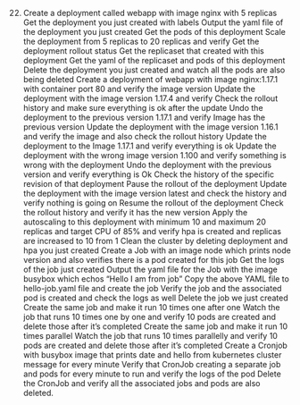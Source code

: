

22. Create a deployment called webapp with image nginx with 5 replicas
Get the deployment you just created with labels
Output the yaml file of the deployment you just created
Get the pods of this deployment
Scale the deployment from 5 replicas to 20 replicas and verify
Get the deployment rollout status
Get the replicaset that created with this deployment
Get the yaml of the replicaset and pods of this deployment
Delete the deployment you just created and watch all the pods are also being deleted
Create a deployment of webapp with image nginx:1.17.1 with container port 80 and verify the image version
Update the deployment with the image version 1.17.4 and verify
Check the rollout history and make sure everything is ok after the update
Undo the deployment to the previous version 1.17.1 and verify Image has the previous version
Update the deployment with the image version 1.16.1 and verify the image and also check the rollout history
Update the deployment to the Image 1.17.1 and verify everything is ok
Update the deployment with the wrong image version 1.100 and verify something is wrong with the deployment
Undo the deployment with the previous version and verify everything is Ok
Check the history of the specific revision of that deployment
Pause the rollout of the deployment
Update the deployment with the image version latest and check the history and verify nothing is going on
Resume the rollout of the deployment
Check the rollout history and verify it has the new version
Apply the autoscaling to this deployment with minimum 10 and maximum 20 replicas and target CPU of 85% and verify hpa is created and replicas are increased to 10 from 1
Clean the cluster by deleting deployment and hpa you just created
Create a Job with an image node which prints node version and also verifies there is a pod created for this job
Get the logs of the job just created
Output the yaml file for the Job with the image busybox which echos “Hello I am from job”
Copy the above YAML file to hello-job.yaml file and create the job
Verify the job and the associated pod is created and check the logs as well
Delete the job we just created
Create the same job and make it run 10 times one after one
Watch the job that runs 10 times one by one and verify 10 pods are created and delete those after it’s completed
Create the same job and make it run 10 times parallel
Watch the job that runs 10 times parallelly and verify 10 pods are created and delete those after it’s completed
Create a Cronjob with busybox image that prints date and hello from kubernetes cluster message for every minute
Verify that CronJob creating a separate job and pods for every minute to run and verify the logs of the pod
Delete the CronJob and verify all the associated jobs and pods are also deleted.
